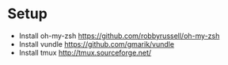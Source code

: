 # Setup
- Install oh-my-zsh https://github.com/robbyrussell/oh-my-zsh
- Install vundle https://github.com/gmarik/vundle
- Install tmux http://tmux.sourceforge.net/
